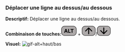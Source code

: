 ### Déplacer une ligne au dessus/au dessous ###
**Descriptif:** Déplacer une ligne au dessus/au dessous.

**Combinaison de touches:**![ALT](../touches/ALT.png) + ![flèvhe haut](../touches/HAUT.png)/![flèvhe bas](../touches/BAS.png)

**Visuel:** ![gif-alt+haut/bas](./gifs/ALT-fle.gif)
